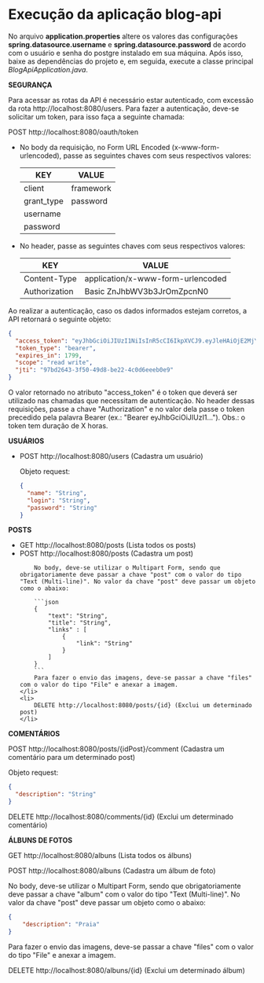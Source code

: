 # Execução da aplicação blog-api

No arquivo **application.properties** altere os valores das configurações **spring.datasource.username** e **spring.datasource.password** de acordo com o usuário e senha do postgre instalado em sua máquina. Após isso, baixe as dependências do projeto e, em seguida, execute a classe principal *BlogApiApplication.java*.


**SEGURANÇA**

Para acessar as rotas da API é necessário estar autenticado, com excessão da rota http://localhost:8080/users.
Para fazer a autenticação, deve-se solicitar um token, para isso faça a seguinte chamada: 

POST http://localhost:8080/oauth/token

<ul>
  <li>
    No body da requisição, no Form URL Encoded (x-www-form-urlencoded), passe as seguintes chaves com seus respectivos valores:

| KEY        | VALUE     |
|------------|-----------|
| client     | framework |
| grant_type | password  |
| username   |           |
| password   |           |

  </li>

  <li>
    No header, passe as seguintes chaves com seus respectivos valores:

| KEY           | VALUE                             |
|---------------|-----------------------------------|
| Content-Type  | application/x-www-form-urlencoded |
| Authorization | Basic ZnJhbWV3b3JrOmZpcnN0        |

  </li>
</ul>

Ao realizar a autenticação, caso os dados informados estejam corretos, a API retornará o seguinte objeto:
```json
{
  "access_token": "eyJhbGciOiJIUzI1NiIsInR5cCI6IkpXVCJ9.eyJleHAiOjE2MjY5MDc5OTksInVzZXJfbmFtZSI6InRlc3RlMSIsImp0aSI6Ijk3YmQyNjQzLTNmNTAtNDlkOC1iZTIyLTRjMGQ2ZWVlYjBlOSIsImNsaWVudF9pZCI6ImZyYW1ld29yayIsInNjb3BlIjpbInJlYWQiLCJ3cml0ZSJdfQ.GftyR8_mc-dYyFCdxdfn_ex0Z7nIEolnS6D1gttaCUQ",
  "token_type": "bearer",
  "expires_in": 1799,
  "scope": "read write",
  "jti": "97bd2643-3f50-49d8-be22-4c0d6eeeb0e9"
}
```
O valor retornado no atributo "access_token" é o token que deverá ser utilizado nas chamadas que necessitam de autenticação. No header dessas requisições, passe a chave "Authorization" e no valor dela passe o token precedido pela palavra Bearer (ex.: "Bearer eyJhbGciOiJIUzI1..."). Obs.: o token tem duração de X horas.

**USUÁRIOS**

<ul>
  <li>
	POST http://localhost:8080/users (Cadastra um usuário)

Objeto request:
```json
{
  "name": "String",
  "login": "String",
  "password": "String"
}
```
  </li>
</ul>

**POSTS**

<ul>
  	<li>
		GET http://localhost:8080/posts (Lista todos os posts)
  	</li>
	<li>
		POST http://localhost:8080/posts (Cadastra um post)
	
		No body, deve-se utilizar o Multipart Form, sendo que obrigatoriamente deve passar a chave "post" com o valor do tipo "Text (Multi-line)". No valor da chave "post" deve passar um objeto como o abaixo:

		```json
		{
			"text": "String",
			"title": "String",
			"links" : [
				{
					"link": "String"
				}
			]
		}
		```
		Para fazer o envio das imagens, deve-se passar a chave "files" com o valor do tipo "File" e anexar a imagem.
	</li>
	<li>
		DELETE http://localhost:8080/posts/{id} (Exclui um determinado post)
	</li>
</ul>

**COMENTÁRIOS**

POST http://localhost:8080/posts/{idPost}/comment (Cadastra um comentário para um determinado post)

Objeto request:
```json
{
  "description": "String"
}
```

DELETE http://localhost:8080/comments/{id} (Exclui um determinado comentário)

**ÁLBUNS DE FOTOS**

GET http://localhost:8080/albuns (Lista todos os álbuns)

POST http://localhost:8080/albuns (Cadastra um álbum de foto)

No body, deve-se utilizar o Multipart Form, sendo que obrigatoriamente deve passar a chave "album" com o valor do tipo "Text (Multi-line)". No valor da chave "post" deve passar um objeto como o abaixo:

```json
{
	"description": "Praia"
}
```
Para fazer o envio das imagens, deve-se passar a chave "files" com o valor do tipo "File" e anexar a imagem.

DELETE http://localhost:8080/albuns/{id} (Exclui um determinado álbum)

